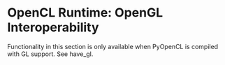 OpenCL Runtime: OpenGL Interoperability
=======================================

Functionality in this section is only available when PyOpenCL is
compiled with GL support. See have\_gl.
